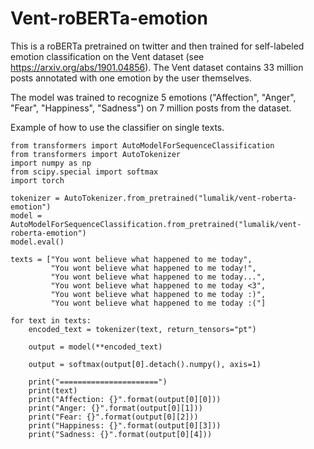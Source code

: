# Vent-roBERTa-emotion

This is a roBERTa pretrained on twitter and then trained for self-labeled emotion classification on the Vent dataset (see https://arxiv.org/abs/1901.04856). The Vent dataset contains 33 million posts annotated with one emotion by the user themselves. <br/>
   
The model was trained to recognize 5 emotions ("Affection", "Anger", "Fear", "Happiness", "Sadness") on 7 million posts from the dataset. <br/>

Example of how to use the classifier on single texts. <br/>

```` 
from transformers import AutoModelForSequenceClassification
from transformers import AutoTokenizer
import numpy as np
from scipy.special import softmax
import torch

tokenizer = AutoTokenizer.from_pretrained("lumalik/vent-roberta-emotion")
model = AutoModelForSequenceClassification.from_pretrained("lumalik/vent-roberta-emotion")
model.eval()

texts = ["You wont believe what happened to me today",
         "You wont believe what happened to me today!",
         "You wont believe what happened to me today...",
         "You wont believe what happened to me today <3",
         "You wont believe what happened to me today :)",
         "You wont believe what happened to me today :("]

for text in texts:
    encoded_text = tokenizer(text, return_tensors="pt")

    output = model(**encoded_text)

    output = softmax(output[0].detach().numpy(), axis=1)

    print("======================")
    print(text)
    print("Affection: {}".format(output[0][0]))
    print("Anger: {}".format(output[0][1]))
    print("Fear: {}".format(output[0][2]))
    print("Happiness: {}".format(output[0][3]))
    print("Sadness: {}".format(output[0][4]))
```` 